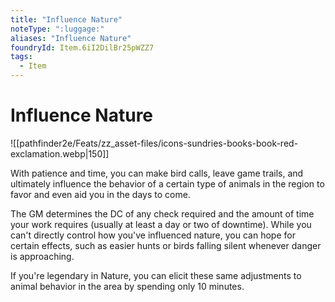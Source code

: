 ```yaml
---
title: "Influence Nature"
noteType: ":luggage:"
aliases: "Influence Nature"
foundryId: Item.6iI2DilBr25pWZZ7
tags:
  - Item
---
```


# Influence Nature
![[pathfinder2e/Feats/zz_asset-files/icons-sundries-books-book-red-exclamation.webp|150]]

With patience and time, you can make bird calls, leave game trails, and ultimately influence the behavior of a certain type of animals in the region to favor and even aid you in the days to come.

The GM determines the DC of any check required and the amount of time your work requires (usually at least a day or two of downtime). While you can't directly control how you've influenced nature, you can hope for certain effects, such as easier hunts or birds falling silent whenever danger is approaching.

If you're legendary in Nature, you can elicit these same adjustments to animal behavior in the area by spending only 10 minutes.
